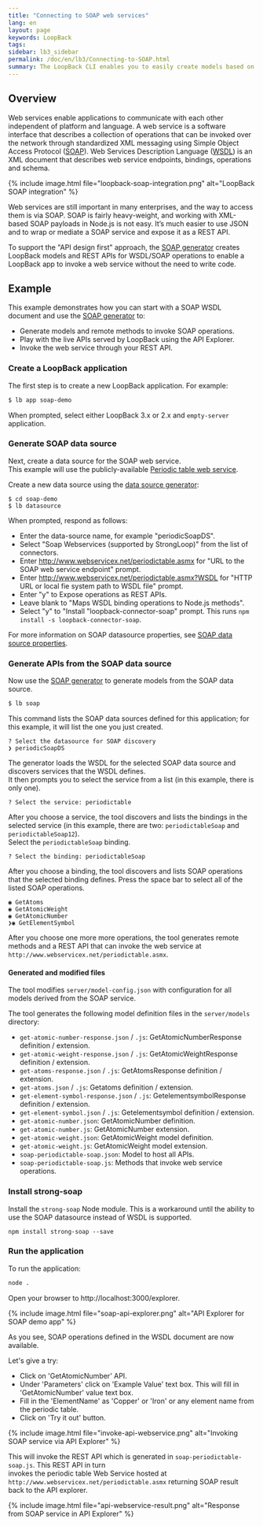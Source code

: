 ```yaml
---
title: "Connecting to SOAP web services"
lang: en
layout: page
keywords: LoopBack
tags:
sidebar: lb3_sidebar
permalink: /doc/en/lb3/Connecting-to-SOAP.html
summary: The LoopBack CLI enables you to easily create models based on a SOAP web service.
---
```


## Overview

Web services enable applications to communicate with each other independent
of platform and language. A web service is a software interface that describes a collection
of operations that can be invoked over the network through standardized XML messaging using
Simple Object Access Protocol ([SOAP](https://www.w3.org/TR/soap/)). Web Services Description Language ([WSDL](https://www.w3.org/TR/wsdl20/)) is an
XML document that describes web service endpoints, bindings, operations and schema.

{% include image.html file="loopback-soap-integration.png" alt="LoopBack SOAP integration" %}

Web services are still important in many enterprises, and the way to access them is via SOAP.
SOAP is fairly heavy-weight, and working with XML-based SOAP
payloads in Node.js is not easy.  It’s much easier to use JSON and to wrap or mediate a SOAP
service and expose it as a REST API.

To support the "API design first" approach, the [SOAP generator](SOAP-generator.html) creates LoopBack models and REST APIs for WSDL/SOAP operations to enable a LoopBack app to invoke a web service without the need to write code.

## Example

This example demonstrates how you can start with a SOAP WSDL document and
use the [SOAP generator](SOAP-generator.html) to:

- Generate models and remote methods to invoke SOAP operations.
- Play with the live APIs served by LoopBack using the API Explorer.
- Invoke the web service through your REST API.

### Create a LoopBack application

The first step is to create a new LoopBack application. For example:

```sh
$ lb app soap-demo
```

When prompted, select either LoopBack 3.x or 2.x and `empty-server` application.

### Generate SOAP data source

Next, create a data source for the SOAP web service.  
This example will use the publicly-available [Periodic table web service](http://www.webservicex.net/New/Home/ServiceDetail/19).

Create a new data source using the [data source generator](Data-source-gnerator.html):

```
$ cd soap-demo
$ lb datasource
```

When prompted, respond as follows:

- Enter the data-source name, for example "periodicSoapDS".
- Select "Soap Webservices (supported by StrongLoop)" from the list of connectors.
- Enter http://www.webservicex.net/periodictable.asmx for "URL to the SOAP web service endpoint" prompt.
- Enter http://www.webservicex.net/periodictable.asmx?WSDL for "HTTP URL or local fie system path to WSDL file" prompt.
- Enter "y" to Expose operations as REST APIs.
- Leave blank to "Maps WSDL binding operations to Node.js methods".
- Select "y" to "Install "loopback-connector-soap" prompt.  This runs `npm install -s loopback-connector-soap`.

For more information on SOAP datasource properties, see [SOAP data source properties](http://loopback.io/doc/en/lb3/SOAP-connector.html).

### Generate APIs from the SOAP data source

Now use the [SOAP generator](SOAP-generator.html) to generate models from the SOAP data source.

```sh
$ lb soap
```

This command lists the SOAP data sources defined for this application;
for this example, it will list the one you just created.

```
? Select the datasource for SOAP discovery
❯ periodicSoapDS
```

The generator loads the WSDL for the selected SOAP data source and discovers
services that the WSDL defines.  
It then prompts you to select the service from a list (in this example, there is only one).

```
? Select the service: periodictable
```

After you choose a service, the tool discovers and lists the bindings in the selected service
(in this example, there are two: `periodictableSoap` and `periodictableSoap12`).  
Select the `periodictableSoap` binding.

```
? Select the binding: periodictableSoap
```

After you choose a binding, the tool discovers and lists SOAP operations that the selected binding defines.  Press the space bar to select all of the listed SOAP operations.

```
◉ GetAtoms
◉ GetAtomicWeight
◉ GetAtomicNumber
❯◉ GetElementSymbol
```

After you choose one more more operations, the tool generates remote methods and a REST API that can
invoke the web service at `http://www.webservicex.net/periodictable.asmx`.

#### Generated and modified files

The tool modifies `server/model-config.json` with configuration for all models derived
from the SOAP service.

The tool generates the following model definition files in the `server/models` directory:

- `get-atomic-number-response.json` / `.js`: GetAtomicNumberResponse definition / extension.
- `get-atomic-weight-response.json` / `.js`: GetAtomicWeightResponse definition / extension.
- `get-atoms-response.json` / `.js`: GetAtomsResponse definition / extension.
- `get-atoms.json` / `.js`: Getatoms definition / extension.
- `get-element-symbol-response.json` / `.js`: GetelementsymbolResponse definition / extension.
- `get-element-symbol.json` / `.js`: Getelementsymbol definition / extension.
- `get-atomic-number.json`: GetAtomicNumber definition.
- `get-atomic-number.js`: GetAtomicNumber extension.
- `get-atomic-weight.json`: GetAtomicWeight model definition.
- `get-atomic-weight.js`: GetAtomicWeight model extension.
- `soap-periodictable-soap.json`: Model to host all APIs.
- `soap-periodictable-soap.js`: Methods that invoke web service operations.

### Install strong-soap

Install the `strong-soap` Node module. This is a workaround until the ability to use
the SOAP datasource instead of WSDL is supported.

```
npm install strong-soap --save
```

### Run the application

To run the application:
```sh
node .
```

Open your browser to http://localhost:3000/explorer.

{% include image.html file="soap-api-explorer.png" alt="API Explorer for SOAP demo app" %}

As you see, SOAP operations defined in the WSDL document are now available.

Let's give a try:

- Click on 'GetAtomicNumber' API.
- Under 'Parameters' click on 'Example Value' text box. This will fill in 'GetAtomicNumber' value text box.
- Fill in the 'ElementName' as 'Copper' or 'Iron' or any element name from the periodic table.
- Click on 'Try it out' button.

{% include image.html file="invoke-api-webservice.png" alt="Invoking SOAP service via API Explorer" %}

This will invoke the REST API which is generated in `soap-periodictable-soap.js`. This REST API in turn  
invokes the periodic table Web Service hosted at `http://www.webservicex.net/periodictable.asmx` returning SOAP result back to the API explorer.

{% include image.html file="api-webservice-result.png" alt="Response from SOAP service in API Explorer" %}
